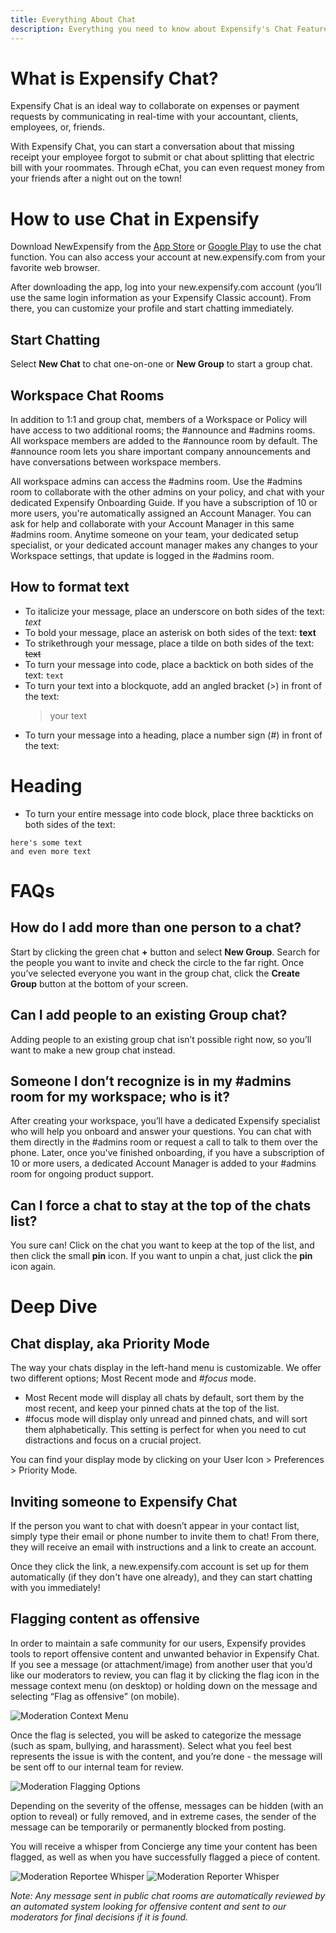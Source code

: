 ```yaml
---
title: Everything About Chat
description: Everything you need to know about Expensify's Chat Features!
---
```


<!-- The lines above are required by Jekyll to process the .md file -->

# What is Expensify Chat?
Expensify Chat is an ideal way to collaborate on expenses or payment requests by communicating in real-time with your accountant, clients, employees, or, friends.

With Expensify Chat, you can start a conversation about that missing receipt your employee forgot to submit or chat about splitting that electric bill with your roommates. Through eChat, you can even request money from your friends after a night out on the town!

# How to use Chat in Expensify
Download NewExpensify from the [App Store](https://apps.apple.com/us/app/expensify-cash/id1530278510) or [Google Play](https://play.google.com/store/apps/details?id=com.expensify.chat) to use the chat function. You can also access your account at new.expensify.com from your favorite web browser.

After downloading the app, log into your new.expensify.com account (you’ll use the same login information as your Expensify Classic account). From there, you can customize your profile and start chatting immediately.


## Start Chatting
Select **New Chat** to chat one-on-one or **New Group** to start a group chat.
## Workspace Chat Rooms
In addition to 1:1 and group chat, members of a Workspace or Policy will have access to two additional rooms; the #announce and #admins rooms.
All workspace members are added to the #announce room by default. The #announce room lets you share important company announcements and have conversations between workspace members.

All workspace admins can access the #admins room. Use the #admins room to collaborate with the other admins on your policy, and chat with your dedicated Expensify Onboarding Guide. If you have a subscription of 10 or more users, you're automatically assigned an Account Manager. You can ask for help and collaborate with your Account Manager in this same #admins room. Anytime someone on your team, your dedicated setup specialist, or your dedicated account manager makes any changes to your Workspace settings, that update is logged in the #admins room.
## How to format text

- To italicize your message, place an underscore on both sides of the text:  *text*
- To bold your message, place an asterisk on both sides of the text:  **text**
- To strikethrough your message, place a tilde on both sides of the text:  ~~text~~
- To turn your message into code, place a backtick on both sides of the text: `text`
- To turn your text into a blockquote, add an angled bracket (>) in front of the text: 
   >your text
- To turn your message into a heading, place a number sign (#) in front of the text:
# Heading
- To turn your entire message into code block, place three backticks on both sides of the text:
```
here's some text 
and even more text
```

# FAQs
## How do I add more than one person to a chat?
Start by clicking the green chat **+** button and select **New Group**. Search for the people you want to invite and check the circle to the far right. Once you’ve selected everyone you want in the group chat, click the **Create Group** button at the bottom of your screen.

## Can I add people to an existing Group chat?
Adding people to an existing group chat isn’t possible right now, so you’ll want to make a new group chat instead.

## Someone I don’t recognize is in my #admins room for my workspace; who is it?
After creating your workspace, you’ll have a dedicated Expensify specialist who will help you onboard and answer your questions. You can chat with them directly in the #admins room or request a call to talk to them over the phone. Later, once you've finished onboarding, if you have a subscription of 10 or more users, a dedicated Account Manager is added to your #admins room for ongoing product support.

## Can I force a chat to stay at the top of the chats list?
You sure can! Click on the chat you want to keep at the top of the list, and then click the small **pin** icon. If you want to unpin a chat, just click the **pin** icon again.

# Deep Dive
## Chat display, aka Priority Mode
The way your chats display in the left-hand menu is customizable. We offer two different options; Most Recent mode and _#focus_ mode.

- Most Recent mode will display all chats by default, sort them by the most recent, and keep your pinned chats at the top of the list.
- #focus mode will display only unread and pinned chats, and will sort them alphabetically. This setting is perfect for when you need to cut distractions and focus on a crucial project.

You can find your display mode by clicking on your User Icon > Preferences > Priority Mode.

## Inviting someone to Expensify Chat
If the person you want to chat with doesn’t appear in your contact list, simply type their email or phone number to invite them to chat! From there, they will receive an email with instructions and a link to create an account.

Once they click the link, a new.expensify.com account is set up for them automatically (if they don't have one already), and they can start chatting with you immediately!

## Flagging content as offensive
In order to maintain a safe community for our users, Expensify provides tools to report offensive content and unwanted behavior in Expensify Chat. If you see a message (or attachment/image) from another user that you’d like our moderators to review, you can flag it by clicking the flag icon in the message context menu (on desktop) or holding down on the message and selecting “Flag as offensive” (on mobile).

![Moderation Context Menu](https://help.expensify.com/assets/images/moderation-context-menu.png)

Once the flag is selected, you will be asked to categorize the message (such as spam, bullying, and harassment). Select what you feel best represents the issue is with the content, and you’re done - the message will be sent off to our internal team for review. 

![Moderation Flagging Options](https://help.expensify.com/assets/images/moderation-flag-page.png)

Depending on the severity of the offense, messages can be hidden (with an option to reveal) or fully removed, and in extreme cases, the sender of the message can be temporarily or permanently blocked from posting.

You will receive a whisper from Concierge any time your content has been flagged, as well as when you have successfully flagged a piece of content.

![Moderation Reportee Whisper](https://help.expensify.com/assets/images/moderation-reportee-whisper.png)
![Moderation Reporter Whisper](https://help.expensify.com/assets/images/moderation-reporter-whisper.png)

*Note: Any message sent in public chat rooms are automatically reviewed by an automated system looking for offensive content and sent to our moderators for final decisions if it is found.*


